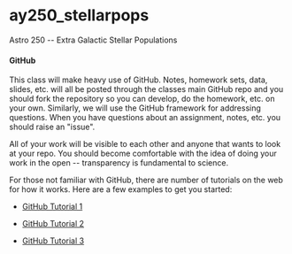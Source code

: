 # ay250_stellarpops
Astro 250 -- Extra Galactic Stellar Populations


#### GitHub

This class will make heavy use of GitHub. Notes, homework sets, data, slides, etc. will all be posted through the classes main GitHub repo and you should fork the repository so you can develop, do the homework, etc. on your own. Similarly, we will use the GitHub framework for addressing questions.  When you have questions about an assignment, notes, etc. you should raise an "issue".  

All of your work will be visible to each other and anyone that wants to look at your repo.  You should become comfortable with the idea of doing your work in the open -- transparency is fundamental to science.

For those not familiar with GitHub, there are number of tutorials on the web for how it works. Here are a few examples to get you started: 

* [GitHub Tutorial 1](https://www.google.com/url?sa=t&rct=j&q=&esrc=s&source=web&cd=6&ved=0ahUKEwixhIDl-ujMAhUPwGMKHRicD-sQFghJMAU&url=https%3A%2F%2Fwww.pluralsight.com%2Fblog%2Fsoftware-development%2Fgithub-tutorial&usg=AFQjCNEUOEcsbwlha9HaaWRPMREw7ZR3kw&sig2=cCgEtsK5eVAGb1Ti3mmd8w)

* [GitHub Tutorial 2](http://product.hubspot.com/blog/git-and-github-tutorial-for-beginners)

* [GitHub Tutorial 3](http://kbroman.org/github_tutorial/)
